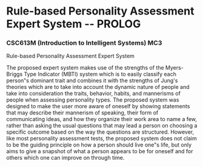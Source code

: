 # Rule-based Personality Assessment Expert System -- PROLOG
### CSC613M (Introduction to Intelligent Systems) MC3

Rule-based Personality Assessment Expert System

The proposed expert system makes use of the strengths of the Myers-Briggs Type Indicator (MBTI) system which is to easily classify each person‟s dominant trait and combines it with the strengths of Jung's theories which are to take into account the dynamic nature of people and take into consideration the traits, behavior, habits, and mannerisms of people when assessing personality types. The proposed system was designed to make the user more aware of oneself by showing statements that may describe their mannerism of speaking, their form of communicating ideas, and how they organize their work area to name a few, rather than asking the usual questions that may lead a person on choosing a specific outcome based on the way the questions are structured. However, like most personality assessment tests, the proposed system does not claim to be the guiding principle on how a person should live one‟s life, but only aims to give a snapshot of what a person appears to be for oneself and for others which one can improve on through time.

